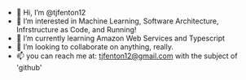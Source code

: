 - 👋 Hi, I’m @tjfenton12
- 👀 I’m interested in Machine Learning, Software Architecture, Infrstructure as Code, and Running!
- 🌱 I’m currently learning Amazon Web Services and Typescript
- 💞️ I’m looking to collaborate on anything, really.
- 📫 you can reach me at: tjfenton12@gmail.com with the subject of 'github'
<!---
tjfenton12/tjfenton12 is a ✨ special ✨ repository because its `README.md` (this file) appears on your GitHub profile.
You can click the Preview link to take a look at your changes.
--->

